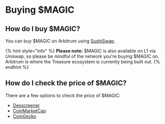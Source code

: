 # Buying $MAGIC

## How do I buy $MAGIC?

You can buy $MAGIC on Arbitrum using [SushiSwap](https://app.sushi.com/swap?inputCurrency=\&outputCurrency=0x539bdE0d7Dbd336b79148AA742883198BBF60342).

{% hint style="info" %}
**Please note:** $MAGIC is also available on L1 via Uniswap, so please be mindful of the network you're buying $MAGIC on. Arbitrum is where the Treasure ecosystem is currently being built out.
{% endhint %}

## How do I check the price of $MAGIC?

There are a few options to check the price of $MAGIC:

* [Dexscreener](https://dexscreener.com/arbitrum/0xb7e50106a5bd3cf21af210a755f9c8740890a8c9)
* [CoinMarketCap](https://coinmarketcap.com/currencies/magic-token/)
* [CoinGecko](https://www.coingecko.com/en/coins/magic)
